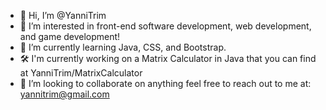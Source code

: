 - 👋 Hi, I’m @YanniTrim
- 👀 I’m interested in front-end software development, web development, and game development!
- 🌱 I’m currently learning Java, CSS, and Bootstrap.
- 🛠 I'm currently working on a Matrix Calculator in Java that you can find at YanniTrim/MatrixCalculator
- 💞️ I’m looking to collaborate on anything feel free to reach out to me at: yannitrim@gmail.com

<!---
YanniTrim/YanniTrim is a ✨ special ✨ repository because its `README.md` (this file) appears on your GitHub profile.
You can click the Preview link to take a look at your changes.
--->
